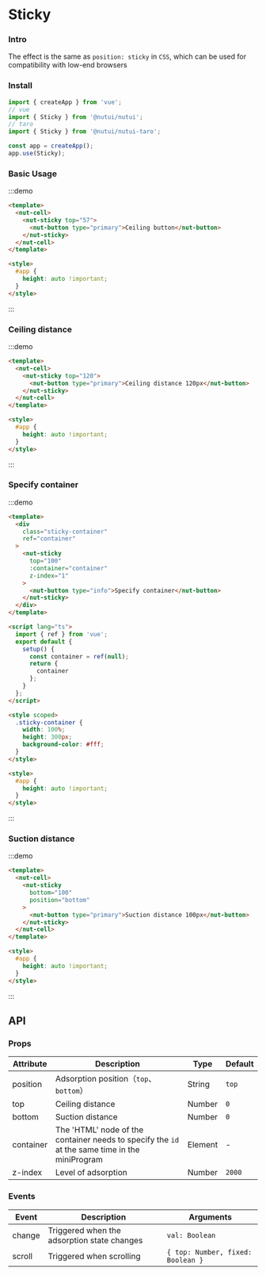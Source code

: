 # Sticky

### Intro

The effect is the same as `position: sticky` in `CSS`, which can be used for compatibility with low-end browsers

### Install

```javascript
import { createApp } from 'vue';
// vue
import { Sticky } from '@nutui/nutui';
// taro
import { Sticky } from '@nutui/nutui-taro';

const app = createApp();
app.use(Sticky);
```

### Basic Usage

:::demo

```html
<template>
  <nut-cell>
    <nut-sticky top="57">
      <nut-button type="primary">Ceiling button</nut-button>
    </nut-sticky>
  </nut-cell>
</template>

<style>
  #app {
    height: auto !important;
  }
</style>
```

:::

### Ceiling distance

:::demo

```html
<template>
  <nut-cell>
    <nut-sticky top="120">
      <nut-button type="primary">Ceiling distance 120px</nut-button>
    </nut-sticky>
  </nut-cell>
</template>

<style>
  #app {
    height: auto !important;
  }
</style>
```

:::

### Specify container

:::demo

```html
<template>
  <div
    class="sticky-container"
    ref="container"
  >
    <nut-sticky
      top="100"
      :container="container"
      z-index="1"
    >
      <nut-button type="info">Specify container</nut-button>
    </nut-sticky>
  </div>
</template>

<script lang="ts">
  import { ref } from 'vue';
  export default {
    setup() {
      const container = ref(null);
      return {
        container
      };
    }
  };
</script>

<style scoped>
  .sticky-container {
    width: 100%;
    height: 300px;
    background-color: #fff;
  }
</style>

<style>
  #app {
    height: auto !important;
  }
</style>
```

:::

### Suction distance

:::demo

```html
<template>
  <nut-cell>
    <nut-sticky
      bottom="100"
      position="bottom"
    >
      <nut-button type="primary">Suction distance 100px</nut-button>
    </nut-sticky>
  </nut-cell>
</template>

<style>
  #app {
    height: auto !important;
  }
</style>
```

:::

## API

### Props

| Attribute | Description                                                                                    | Type    | Default |
| --------- | ---------------------------------------------------------------------------------------------- | ------- | ------- |
| position  | Adsorption position（`top`、`bottom`）                                                         | String  | `top`   |
| top       | Ceiling distance                                                                               | Number  | `0`     |
| bottom    | Suction distance                                                                               | Number  | `0`     |
| container | The 'HTML' node of the container needs to specify the `id` at the same time in the miniProgram | Element | -       |
| z-index   | Level of adsorption                                                                            | Number  | `2000`  |

### Events

| Event  | Description                                 | Arguments                         |
| ------ | ------------------------------------------- | --------------------------------- |
| change | Triggered when the adsorption state changes | `val: Boolean`                    |
| scroll | Triggered when scrolling                    | `{ top: Number, fixed: Boolean }` |
